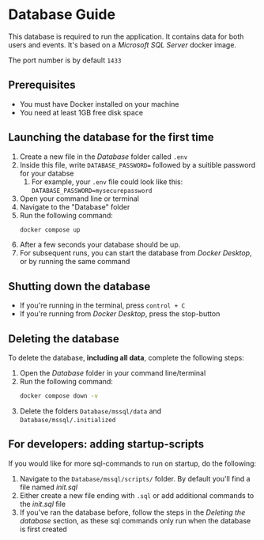 # Database Guide

This database is required to run the application. It contains data for both users and events. It's based on a _Microsoft SQL Server_ docker image.

The port number is by default `1433`

## Prerequisites

- You must have Docker installed on your machine
- You need at least 1GB free disk space

## Launching the database for the first time

1. Create a new file in the _Database_ folder called `.env`
1. Inside this file, write `DATABASE_PASSWORD=` followed by a suitible password for your databse
   1. For example, your `.env` file could look like this: `DATABASE_PASSWORD=mysecurepassword`
1. Open your command line or terminal
1. Navigate to the "Database" folder
1. Run the following command:
   ```bash
   docker compose up
   ```
1. After a few seconds your database should be up.
1. For subsequent runs, you can start the database from _Docker Desktop_, or by running the same command

## Shutting down the database

- If you're running in the terminal, press `control + C`
- If you're running from _Docker Desktop_, press the stop-button

## Deleting the database

To delete the database, **including all data**, complete the following steps:

1. Open the _Database_ folder in your command line/terminal
1. Run the following command:
   ```bash
   docker compose down -v
   ```
1. Delete the folders `Database/mssql/data` and `Database/mssql/.initialized`

## For developers: adding startup-scripts

If you would like for more sql-commands to run on startup, do the following:

1. Navigate to the `Database/mssql/scripts/` folder. By default you'll find a file named _init.sql_
1. Either create a new file ending with `.sql` or add additional commands to the _init.sql_ file
1. If you've ran the database before, follow the steps in the _Deleting the database_ section, as these sql commands only run when the database is first created
